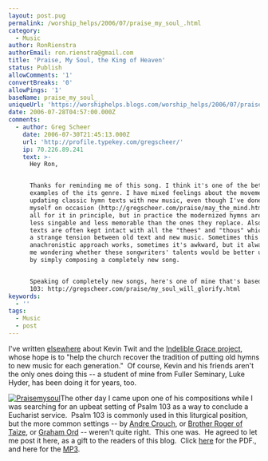 ```yaml
---
layout: post.pug
permalink: /worship_helps/2006/07/praise_my_soul_.html 
category:
  - Music
author: RonRienstra
authorEmail: ron.rienstra@gmail.com
title: 'Praise, My Soul, the King of Heaven'
status: Publish
allowComments: '1'
convertBreaks: '0'
allowPings: '1'
baseName: praise_my_soul_
uniqueUrl: 'https://worshiphelps.blogs.com/worship_helps/2006/07/praise_my_soul_.html '
date: 2006-07-28T04:57:00.000Z
comments:
  - author: Greg Scheer
    date: 2006-07-30T21:45:13.000Z
    url: 'http://profile.typekey.com/gregscheer/'
    ip: 70.226.89.241
    text: >-
      Hey Ron,


      Thanks for reminding me of this song. I think it's one of the better
      examples of the its genre. I have mixed feelings about the movement of
      updating classic hymn texts with new music, even though I've done it
      myself on occasion (http://gregscheer.com/praise/may_the_mind.html). I'm
      all for it in principle, but in practice the modernized hymns are often
      less singable and less memorable than the ones they replace. Also, the
      texts are often kept intact with all the "thees" and "thous" which creates
      a strange tension between old text and new music. Sometimes this
      anachronistic approach works, sometimes it's awkward, but it always leaves
      me wondering whether these songwriters' talents would be better utilized
      by simply composing a completely new song.


      Speaking of completely new songs, here's one of mine that's based on Psalm
      103: http://gregscheer.com/praise/my_soul_will_glorify.html
keywords:
  - ''
tags:
  - Music
  - post
---
```

I've written [elsewhere](http://www.reformedworship.org/magazine/article.cfm?article_id=1192) about Kevin Twit and the [Indelible Grace project](http://www.igracemusic.com/), whose hope is to "help the church recover the tradition of putting old hymns to new music for each generation."  Of course, Kevin and his friends aren't the only ones doing this -- a student of mine from Fuller Seminary, Luke Hyder, has been doing it for years, too. 

[![Praisemysoul](https://worshiphelps.blogs.com/worship_helps/images/praisemysoul.jpg "Praisemysoul")](http://worshiphelps.blogs.com/.shared/image.html?/photos/uncategorized/praisemysoul.jpg)The other day I came upon one of his compositions while I was searching for an upbeat setting of Psalm 103 as a way to conclude a Eucharist service.  Psalm 103 is commonly used in this liturgical position, but the more common settings -- by [Andre Crouch](http://www.musicnotes.com/sheetmusic/mtd.asp?ppn=mn0053721), or [Brother Roger of Taize](http://www.reformedworship.org/downloads/63_Bless_Sing_256a.mid), or [Graham Ord](http://www.streamsmusic.com/shop/mp3/Graham_Ord:_Regarding_the_Maker/13_-_the_Lord_is_gracious_and_compassionate.mp3) -- weren't quite right.  This one was.  He agreed to let me post it here, as a gift to the readers of this blog.  Click [here](http://worshiphelps.blogs.com/worship_helps/files/praise_my_soul_the_king_of_heaven.pdf) for the PDF., and here for the [MP3](http://worshiphelps.blogs.com/worship_helps/files/praise_the_lord_the_king_of_heaven.m4a).